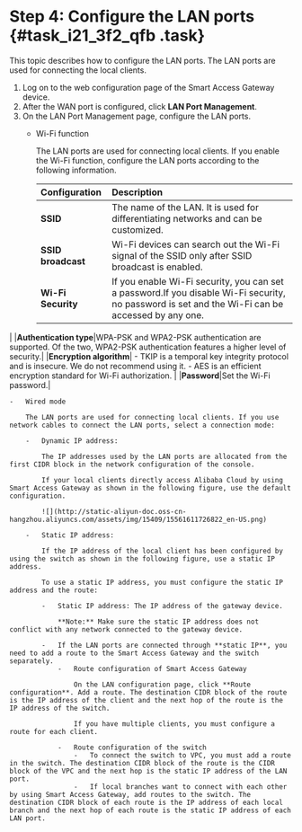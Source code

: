 # Step 4: Configure the LAN ports {#task_i21_3f2_qfb .task}

This topic describes how to configure the LAN ports. The LAN ports are used for connecting the local clients.

1.  Log on to the web configuration page of the Smart Access Gateway device. 
2.  After the WAN port is configured, click **LAN Port Management**. 
3.  On the LAN Port Management page, configure the LAN ports. 
    -   Wi-Fi function

        The LAN ports are used for connecting local clients. If you enable the Wi-Fi function, configure the LAN ports according to the following information.

        |Configuration|Description|
        |:------------|:----------|
        |**SSID**|The name of the LAN. It is used for differentiating networks and can be customized.|
        |**SSID broadcast**|Wi-Fi devices can search out the Wi-Fi signal of the SSID only after SSID broadcast is enabled.|
        |**Wi-Fi Security**|If you enable Wi-Fi security, you can set a password.If you disable Wi-Fi security, no password is set and the Wi-Fi can be accessed by any one.

|
        |**Authentication type**|WPA-PSK and WPA2-PSK authentication are supported. Of the two, WPA2-PSK authentication features a higher level of security.|
        |**Encryption algorithm**|         -   TKIP is a temporal key integrity protocol and is insecure. We do not recommend using it.
        -   AES is an efficient encryption standard for Wi-Fi authorization.
 |
        |**Password**|Set the Wi-Fi password.|

    -   Wired mode

        The LAN ports are used for connecting local clients. If you use network cables to connect the LAN ports, select a connection mode:

        -   Dynamic IP address:

            The IP addresses used by the LAN ports are allocated from the first CIDR block in the network configuration of the console.

            If your local clients directly access Alibaba Cloud by using Smart Access Gateway as shown in the following figure, use the default configuration.

            ![](http://static-aliyun-doc.oss-cn-hangzhou.aliyuncs.com/assets/img/15409/15561611726822_en-US.png)

        -   Static IP address:

            If the IP address of the local client has been configured by using the switch as shown in the following figure, use a static IP address.

            To use a static IP address, you must configure the static IP address and the route:

            -   Static IP address: The IP address of the gateway device.

                **Note:** Make sure the static IP address does not conflict with any network connected to the gateway device.

            -   If the LAN ports are connected through **static IP**, you need to add a route to the Smart Access Gateway and the switch separately.
                -   Route configuration of Smart Access Gateway

                    On the LAN configuration page, click **Route configuration**. Add a route. The destination CIDR block of the route is the IP address of the client and the next hop of the route is the IP address of the switch.

                    If you have multiple clients, you must configure a route for each client.

                -   Route configuration of the switch
                    -   To connect the switch to VPC, you must add a route in the switch. The destination CIDR block of the route is the CIDR block of the VPC and the next hop is the static IP address of the LAN port.
                    -   If local branches want to connect with each other by using Smart Access Gateway, add routes to the switch. The destination CIDR block of each route is the IP address of each local branch and the next hop of each route is the static IP address of each LAN port.

